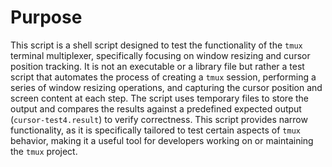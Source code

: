 # Purpose
This script is a shell script designed to test the functionality of the `tmux` terminal multiplexer, specifically focusing on window resizing and cursor position tracking. It is not an executable or a library file but rather a test script that automates the process of creating a `tmux` session, performing a series of window resizing operations, and capturing the cursor position and screen content at each step. The script uses temporary files to store the output and compares the results against a predefined expected output (`cursor-test4.result`) to verify correctness. This script provides narrow functionality, as it is specifically tailored to test certain aspects of `tmux` behavior, making it a useful tool for developers working on or maintaining the `tmux` project.
